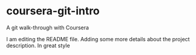 # coursera-git-intro
A git walk-through with Coursera

I am editing the README file. Adding some more details about the project description. In great style
